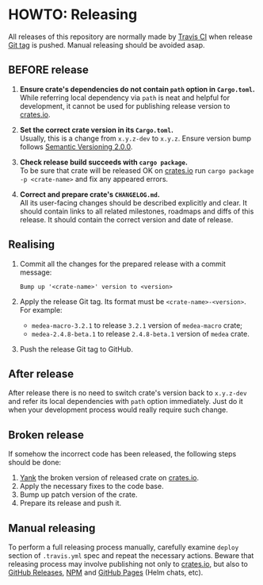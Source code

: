 HOWTO: Releasing
================

All releases of this repository are normally made by [Travis CI] when release [Git tag][2] is pushed. Manual releasing should be avoided asap.




## BEFORE release

1. __Ensure crate's dependencies do not contain `path` option in `Cargo.toml`.__  
While referring local dependency via `path` is neat and helpful for development, it cannot be used for publishing release version to [crates.io].

2. __Set the correct crate version in its `Cargo.toml`.__  
Usually, this is a change from `x.y.z-dev` to `x.y.z`. Ensure version bump follows [Semantic Versioning 2.0.0].

3. __Check release build succeeds with `cargo package`.__  
To be sure that crate will be released OK on [crates.io] run `cargo package -p <crate-name>` and fix any appeared errors.

4. __Correct and prepare crate's `CHANGELOG.md`.__  
All its user-facing changes should be described explicitly and clear. It should contain links to all related milestones, roadmaps and diffs of this release. It should contain the correct version and date of release.




## Realising

1. Commit all the changes for the prepared release with a commit message:
    ```
    Bump up '<crate-name>' version to <version>
    ```

2. Apply the release Git tag. Its format must be `<crate-name>-<version>`. For example:
    - `medea-macro-3.2.1` to release `3.2.1` version of `medea-macro` crate;
    - `medea-2.4.8-beta.1` to release `2.4.8-beta.1` version of `medea` crate.

3. Push the release Git tag to GitHub.




## After release

After release there is no need to switch crate's version back to `x.y.z-dev` and refer its local dependencies with `path` option immediately. Just do it when your development process would really require such change.




## Broken release

If somehow the incorrect code has been released, the following steps should be done:
1. [Yank][3] the broken version of released crate on [crates.io].
2. Apply the necessary fixes to the code base.
3. Bump up patch version of the crate.
4. Prepare its release and push it.




## Manual releasing

To perform a full releasing process manually, carefully examine `deploy` section of `.travis.yml` spec and repeat the necessary actions. Beware that releasing process may involve publishing not only to [crates.io], but also to [GitHub Releases][1], [NPM] and [GitHub Pages] (Helm chats, etc).





[crates.io]: https://crates.io
[GitHub Pages]: https://pages.github.com
[Helm]: https://helm.sh
[NPM]: https://www.npmjs.com
[Semantic Versioning 2.0.0]: https://semver.org
[Travis CI]: https://travis-ci.org

[1]: https://help.github.com/en/articles/creating-releases
[2]: https://git-scm.com/book/en/v2/Git-Basics-Tagging
[3]: https://doc.rust-lang.org/cargo/reference/publishing.html#cargo-yank
